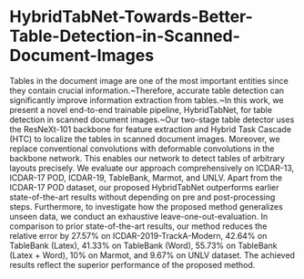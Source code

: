 # HybridTabNet-Towards-Better-Table-Detection-in-Scanned-Document-Images
Tables in the document image are one of the most important entities since they contain crucial information.~Therefore, accurate table detection can significantly improve information extraction from tables.~In this work, we present a novel end-to-end trainable pipeline, HybridTabNet, for table detection in scanned document images.~Our two-stage table detector uses the ResNeXt-101 backbone for feature extraction and Hybrid Task Cascade (HTC) to localize the tables in scanned document images. Moreover, we replace conventional convolutions with deformable convolutions in the backbone network. This enables our network to detect tables of arbitrary layouts precisely. We evaluate our approach comprehensively on ICDAR-13, ICDAR-17 POD, ICDAR-19, TableBank, Marmot, and UNLV. Apart from the ICDAR-17 POD dataset, our proposed HybridTabNet outperforms earlier state-of-the-art results without depending on pre and post-processing steps. Furthermore, to investigate how the proposed method generalizes unseen data, we conduct an exhaustive leave-one-out-evaluation. In comparison to prior state-of-the-art results, our method reduces the relative error by 27.57% on ICDAR-2019-TrackA-Modern, 42.64% on TableBank (Latex), $41.33\%$ on TableBank (Word), 55.73% on TableBank (Latex + Word), 10% on Marmot, and 9.67% on UNLV dataset. The achieved results reflect the superior performance of the proposed method.
